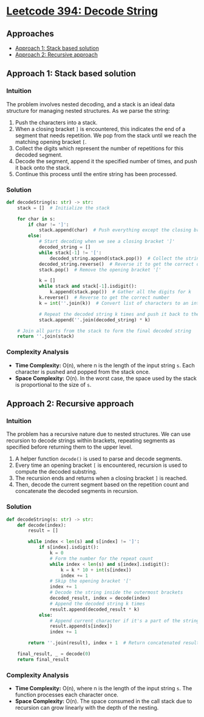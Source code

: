 # [Leetcode 394: Decode String](https://leetcode.com/problems/decode-string/)

## Approaches
- [Approach 1: Stack based solution](#approach-1:-stack-based-solution)
- [Approach 2: Recursive approach](#approach-2:-recursive-approach)

## Approach 1: Stack based solution

### Intuition
The problem involves nested decoding, and a stack is an ideal data structure for managing nested structures. As we parse the string:

1. Push the characters into a stack.
2. When a closing bracket `]` is encountered, this indicates the end of a segment that needs repetition. We pop from the stack until we reach the matching opening bracket `[`.
3. Collect the digits which represent the number of repetitions for this decoded segment.
4. Decode the segment, append it the specified number of times, and push it back onto the stack.
5. Continue this process until the entire string has been processed.

### Solution
```python
def decodeString(s: str) -> str:
    stack = []  # Initialize the stack

    for char in s:
        if char != ']':
            stack.append(char)  # Push everything except the closing bracket ']'
        else:
            # Start decoding when we see a closing bracket ']'
            decoded_string = []
            while stack[-1] != '[':
                decoded_string.append(stack.pop())  # Collect the string to decode
            decoded_string.reverse()  # Reverse it to get the correct order
            stack.pop()  # Remove the opening bracket '['

            k = []
            while stack and stack[-1].isdigit():
                k.append(stack.pop())  # Gather all the digits for k
            k.reverse()  # Reverse to get the correct number
            k = int(''.join(k))  # Convert list of characters to an integer

            # Repeat the decoded string k times and push it back to the stack
            stack.append(''.join(decoded_string) * k)

    # Join all parts from the stack to form the final decoded string
    return ''.join(stack)
```

### Complexity Analysis
- **Time Complexity:** O(n), where n is the length of the input string `s`. Each character is pushed and popped from the stack once.
- **Space Complexity:** O(n). In the worst case, the space used by the stack is proportional to the size of `s`.

## Approach 2: Recursive approach

### Intuition
The problem has a recursive nature due to nested structures. We can use recursion to decode strings within brackets, repeating segments as specified before returning them to the upper level.

1. A helper function `decode()` is used to parse and decode segments.
2. Every time an opening bracket `[` is encountered, recursion is used to compute the decoded substring.
3. The recursion ends and returns when a closing bracket `]` is reached.
4. Then, decode the current segment based on the repetition count and concatenate the decoded segments in recursion.

### Solution
```python
def decodeString(s: str) -> str:
    def decode(index):
        result = []

        while index < len(s) and s[index] != ']':
            if s[index].isdigit():
                k = 0
                # Form the number for the repeat count
                while index < len(s) and s[index].isdigit():
                    k = k * 10 + int(s[index])
                    index += 1
                # Skip the opening bracket '['
                index += 1
                # Decode the string inside the outermost brackets
                decoded_result, index = decode(index)
                # Append the decoded string k times
                result.append(decoded_result * k)
            else:
                # Append current character if it's a part of the string
                result.append(s[index])
                index += 1

        return ''.join(result), index + 1  # Return concatenated result and index after ']'

    final_result, _ = decode(0)
    return final_result
```

### Complexity Analysis
- **Time Complexity:** O(n), where n is the length of the input string `s`. The function processes each character once.
- **Space Complexity:** O(n). The space consumed in the call stack due to recursion can grow linearly with the depth of the nesting.

